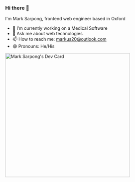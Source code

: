 ### Hi there 👋

I'm Mark Sarpong, frontend web engineer based in Oxford

- 🔭 I’m currently working on a Medical Software 
- 💬 Ask me about web technologies
- 📫 How to reach me: markus20@outlook.com
- 😄 Pronouns: He/His

<a href="https://app.daily.dev/MarkS"><img src="https://api.daily.dev/devcards/d1023efb6b864f8a97ef6034040141f0.png?r=3j2" width="400" alt="Mark Sarpong's Dev Card"/></a>
